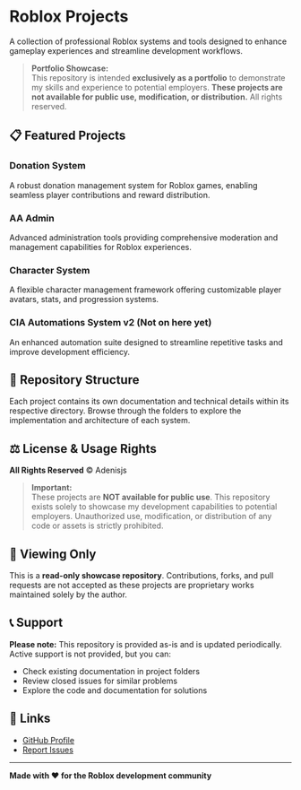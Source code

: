# Roblox Projects

A collection of professional Roblox systems and tools designed to enhance gameplay experiences and streamline development workflows.

> **Portfolio Showcase:**  
> This repository is intended **exclusively as a portfolio** to demonstrate my skills and experience to potential employers. **These projects are not available for public use, modification, or distribution.** All rights reserved.

## 📋 Featured Projects

### Donation System
A robust donation management system for Roblox games, enabling seamless player contributions and reward distribution.

### AA Admin
Advanced administration tools providing comprehensive moderation and management capabilities for Roblox experiences.

### Character System
A flexible character management framework offering customizable player avatars, stats, and progression systems.

### CIA Automations System v2 (Not on here yet)
An enhanced automation suite designed to streamline repetitive tasks and improve development efficiency.

## 📂 Repository Structure

Each project contains its own documentation and technical details within its respective directory. Browse through the folders to explore the implementation and architecture of each system.

## ⚖️ License & Usage Rights

**All Rights Reserved** © Adenisjs

> **Important:**  
> These projects are **NOT available for public use**. This repository exists solely to showcase my development capabilities to potential employers. Unauthorized use, modification, or distribution of any code or assets is strictly prohibited.

## 🤝 Viewing Only

This is a **read-only showcase repository**. Contributions, forks, and pull requests are not accepted as these projects are proprietary works maintained solely by the author.

## 📞 Support

**Please note:** This repository is provided as-is and is updated periodically. Active support is not provided, but you can:
- Check existing documentation in project folders
- Review closed issues for similar problems
- Explore the code and documentation for solutions

## 🔗 Links

- [GitHub Profile](https://github.com/Adenisjs)
- [Report Issues](https://github.com/Adenisjs/projects/issues)

---

**Made with ❤️ for the Roblox development community**
